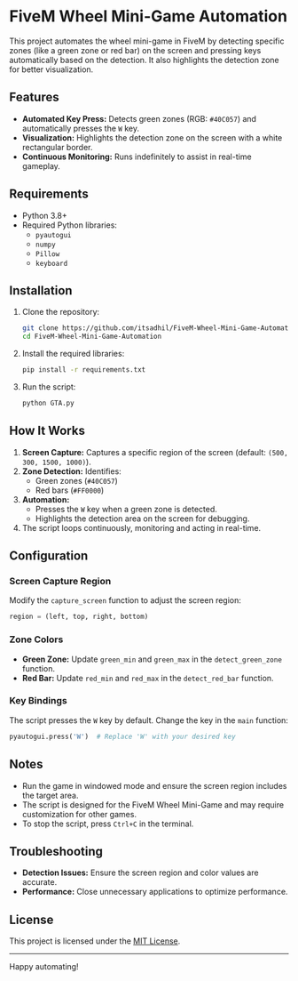 # FiveM Wheel Mini-Game Automation

This project automates the wheel mini-game in FiveM by detecting specific zones (like a green zone or red bar) on the screen and pressing keys automatically based on the detection. It also highlights the detection zone for better visualization.

## Features

- **Automated Key Press:** Detects green zones (RGB: `#40C057`) and automatically presses the `W` key.
- **Visualization:** Highlights the detection zone on the screen with a white rectangular border.
- **Continuous Monitoring:** Runs indefinitely to assist in real-time gameplay.

## Requirements

- Python 3.8+
- Required Python libraries:
  - `pyautogui`
  - `numpy`
  - `Pillow`
  - `keyboard`

## Installation

1. Clone the repository:
   ```bash
   git clone https://github.com/itsadhil/FiveM-Wheel-Mini-Game-Automation.git
   cd FiveM-Wheel-Mini-Game-Automation
   ```

2. Install the required libraries:
   ```bash
   pip install -r requirements.txt
   ```

3. Run the script:
   ```bash
   python GTA.py
   ```

## How It Works

1. **Screen Capture:** Captures a specific region of the screen (default: `(500, 300, 1500, 1000)`).
2. **Zone Detection:** Identifies:
   - Green zones (`#40C057`)
   - Red bars (`#FF0000`)
3. **Automation:**
   - Presses the `W` key when a green zone is detected.
   - Highlights the detection area on the screen for debugging.
4. The script loops continuously, monitoring and acting in real-time.

## Configuration

### Screen Capture Region

Modify the `capture_screen` function to adjust the screen region:
```python
region = (left, top, right, bottom)
```

### Zone Colors

- **Green Zone:** Update `green_min` and `green_max` in the `detect_green_zone` function.
- **Red Bar:** Update `red_min` and `red_max` in the `detect_red_bar` function.

### Key Bindings

The script presses the `W` key by default. Change the key in the `main` function:
```python
pyautogui.press('W')  # Replace 'W' with your desired key
```

## Notes

- Run the game in windowed mode and ensure the screen region includes the target area.
- The script is designed for the FiveM Wheel Mini-Game and may require customization for other games.
- To stop the script, press `Ctrl+C` in the terminal.

## Troubleshooting

- **Detection Issues:** Ensure the screen region and color values are accurate.
- **Performance:** Close unnecessary applications to optimize performance.

## License

This project is licensed under the [MIT License](LICENSE).

---

Happy automating!
```
